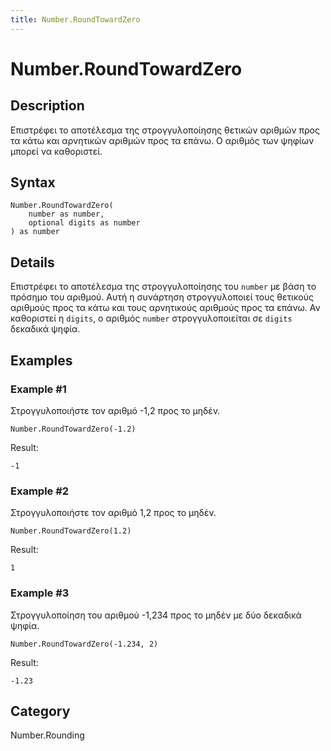 ```yaml
---
title: Number.RoundTowardZero
---
```


# Number.RoundTowardZero


## Description

Επιστρέφει το αποτέλεσμα της στρογγυλοποίησης θετικών αριθμών προς τα κάτω και αρνητικών αριθμών προς τα επάνω. Ο αριθμός των ψηφίων μπορεί να καθοριστεί.


## Syntax

```powerquery
Number.RoundTowardZero(
    number as number,
    optional digits as number
) as number
```


## Details

Επιστρέφει το αποτέλεσμα της στρογγυλοποίησης του <code>number</code> με βάση το πρόσημο του αριθμού. Αυτή η συνάρτηση στρογγυλοποιεί τους θετικούς αριθμούς προς τα κάτω και τους αρνητικούς αριθμούς προς τα επάνω.    Αν καθοριστεί η <code>digits</code>, ο αριθμός <code>number</code> στρογγυλοποιείται σε <code>digits</code> δεκαδικά ψηφία.  


## Examples

### Example #1 
Στρογγυλοποιήστε τον αριθμό -1,2 προς το μηδέν.
```powerquery
Number.RoundTowardZero(-1.2)
```

Result: 
```powerquery
-1
```


### Example #2 
Στρογγυλοποιήστε τον αριθμό 1,2 προς το μηδέν.
```powerquery
Number.RoundTowardZero(1.2)
```

Result: 
```powerquery
1
```


### Example #3 
Στρογγυλοποίηση του αριθμού -1,234 προς το μηδέν με δύο δεκαδικά ψηφία.
```powerquery
Number.RoundTowardZero(-1.234, 2)
```

Result: 
```powerquery
-1.23
```




## Category
Number.Rounding
